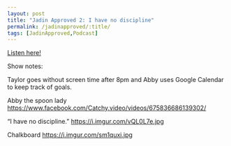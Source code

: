 ```yaml
---
layout: post
title: "Jadin Approved 2: I have no discipline"
permalink: /jadinapproved/:title/
tags: [JadinApproved,Podcast]
---
```

[Listen here!](https://soundcloud.com/jadinapproved/2-i-have-no-discipline)

Show notes:

Taylor goes without screen time after 8pm and Abby uses Google Calendar to keep track of goals.

Abby the spoon lady
https://www.facebook.com/Catchy.video/videos/675836686139302/

“I have no discipline.”
https://i.imgur.com/vQL0L7e.jpg

Chalkboard
https://i.imgur.com/sm1quxi.jpg
